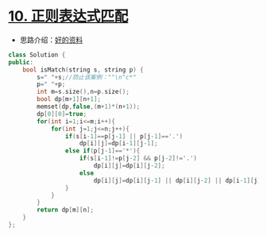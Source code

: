 # [10. 正则表达式匹配](https://leetcode-cn.com/problems/regular-expression-matching/)

+ 思路介绍：[好的资料](https://leetcode-cn.com/problems/regular-expression-matching/solution/dong-tai-gui-hua-zen-yao-cong-0kai-shi-si-kao-da-b/)

```cpp
class Solution {
public:
    bool isMatch(string s, string p) {
        s=" "+s;//防止该案例：""\n"c*"
        p=" "+p;
        int m=s.size(),n=p.size();
        bool dp[m+1][n+1];
        memset(dp,false,(m+1)*(n+1));
        dp[0][0]=true;
        for(int i=1;i<=m;i++){
            for(int j=1;j<=n;j++){
                if(s[i-1]==p[j-1] || p[j-1]=='.')
                    dp[i][j]=dp[i-1][j-1];
                else if(p[j-1]=='*'){
                    if(s[i-1]!=p[j-2] && p[j-2]!='.')
                        dp[i][j]=dp[i][j-2];
                    else
                        dp[i][j]=dp[i][j-1] || dp[i][j-2] || dp[i-1][j];
                }
            }
        }
        return dp[m][n];
    }
};
```
